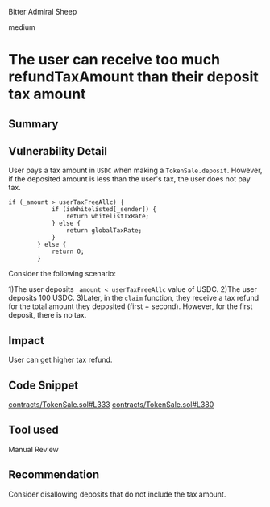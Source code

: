 Bitter Admiral Sheep

medium

# The user can receive too much refundTaxAmount than their deposit tax amount

## Summary

## Vulnerability Detail
User pays a tax amount in `USDC` when making a `TokenSale.deposit`. However, if the deposited amount is less than the user's tax, the user does not pay tax.
```solidity
if (_amount > userTaxFreeAllc) {
            if (isWhitelisted[_sender]) {
                return whitelistTxRate;
            } else {
                return globalTaxRate;
            }
        } else {
            return 0;
        }
```
Consider the following scenario:

1)The user deposits `_amount < userTaxFreeAllc` value of USDC.
2)The user deposits 100 USDC.
3)Later, in the `claim` function, they receive a tax refund for the total amount they deposited (first + second). However, for the first deposit, there is no tax.

## Impact
User can get higher tax refund.

## Code Snippet
[contracts/TokenSale.sol#L333](https://github.com/sherlock-audit/2024-03-zap-protocol/blob/main/zap-contracts-labs/contracts/TokenSale.sol#L333)
[contracts/TokenSale.sol#L380](https://github.com/sherlock-audit/2024-03-zap-protocol/blob/main/zap-contracts-labs/contracts/TokenSale.sol#L380)

## Tool used

Manual Review

## Recommendation
Consider disallowing deposits that do not include the tax amount.
